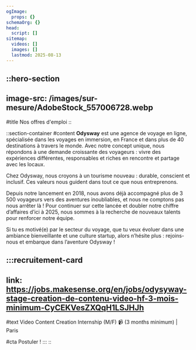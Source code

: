 ```yaml
---
ogImage:
  props: {}
schemaOrg: {}
head:
  script: []
sitemap:
  videos: []
  images: []
  lastmod: 2025-08-13
---
```


::hero-section
---
image-src: /images/sur-mesure/AdobeStock_557006728.webp
---
#title
Nos offres d'emploi
::

::section-container
#content
**Odysway** est une agence de voyage en ligne, spécialisée dans les voyages en immersion, en France et dans plus de 40 destinations à travers le monde. Avec notre concept unique, nous répondons à une demande croissante des voyageurs : vivre des expériences différentes, responsables et riches en rencontre et partage avec les locaux.

Chez Odysway, nous croyons à un tourisme nouveau : durable, conscient et inclusif. Ces valeurs nous guident dans tout ce que nous entreprenons.

Depuis notre lancement en 2018, nous avons déjà accompagné plus de 3 500 voyageurs vers des aventures inoubliables, et nous ne comptons pas nous arrêter là ! Pour continuer sur cette lancée et doubler notre chiffre d’affaires d’ici à 2025, nous sommes à la recherche de nouveaux talents pour renforcer notre équipe.

Si tu es motivé(e) par le secteur du voyage, que tu veux évoluer dans une ambiance bienveillante et une culture startup, alors n’hésite plus : rejoins-nous et embarque dans l’aventure Odysway !

  :::recruitement-card
  ---
  link: https://jobs.makesense.org/en/jobs/odysyway-stage-creation-de-contenu-video-hf-3-mois-minimum-CyCEKVesZXQqH1LSJHJh
  ---
  #text
  Video Content Creation Internship (M/F) 📹 (3 months minimum) | Paris
  
  #cta
  Postuler !
  :::
::
